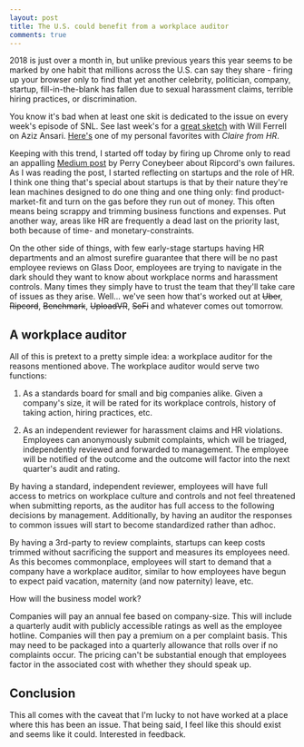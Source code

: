 ```yaml
---
layout: post
title: The U.S. could benefit from a workplace auditor
comments: true
---
```


2018 is just over a month in, but unlike previous years this year seems to be
marked by one habit that millions across the U.S. can say they share - firing
up your browser only to find that yet another celebrity, politician, company,
startup, fill-in-the-blank has fallen due to sexual harassment claims, terrible
hiring practices, or discrimination.

You know it's bad when at least one skit is dedicated to the issue on every
week's episode of SNL. See last week's for a [great sketch](http://www.nbc.com/saturday-night-live/video/dinner-discussion/3658057?snl=1) with Will Ferrell on
Aziz Ansari. [Here's](https://www.youtube.com/watch?v=BZqdeeKVoBc) one of my personal favorites with *Claire from HR*.

Keeping with this trend, I started off today by firing up Chrome only to
read an appalling [Medium post](https://medium.com/@perryconeybeer/what-i-learned-working-for-a-silicon-valley-startup-8ca627c6f47d) by Perry Coneybeer about Ripcord's own failures.
As I was reading the post, I started reflecting on startups and the role of HR.
I think one thing that's special about startups is that by their nature they're
lean machines designed to do one thing and one thing only: find product-market-fit and
turn on the gas before they run out of money. This often means being scrappy
and trimming business functions and expenses. Put another way, areas like
HR are frequently a dead last on the priority last, both because of time- and monetary-constraints.

On the other side of things, with few early-stage startups having HR departments
and an almost surefire guarantee that there will be no past employee reviews on Glass Door,
employees are trying to navigate in the dark should they want to know about
workplace norms and harassment controls. Many times they simply have to trust the
team that they'll take care of issues as they arise. Well... we've seen how that's worked
out at ~~Uber~~, ~~Ripcord~~, ~~Benchmark~~, ~~UploadVR~~, ~~SoFi~~ and whatever comes out
tomorrow.

## A workplace auditor

All of this is pretext to a pretty simple idea: a workplace auditor for the
reasons mentioned above. The workplace auditor would serve two functions:

1) As a standards board for small and big companies alike. Given a company's size,
it will be rated for its workplace controls, history of taking action, hiring practices, etc.

2) As an independent reviewer for harassment claims and HR violations. Employees can
anonymously submit complaints, which will be triaged, independently reviewed and forwarded
to management. The employee will be notified of the outcome and the outcome will factor into
the next quarter's audit and rating.

By having a standard, independent reviewer, employees will have full access to metrics on
workplace culture and controls and not feel threatened when submitting reports, as the auditor
has full access to the following decisions by management. Additionally, by having an auditor the
responses to common issues will start to become standardized rather than adhoc.

By having a 3rd-party to review complaints, startups can keep costs trimmed without sacrificing
the support and measures its employees need. As this becomes commonplace, employees will start to demand
that a company have a workplace auditor, similar to how employees have begun to expect paid vacation, maternity (and now paternity) leave, etc.

How will the business model work?

Companies will pay an annual fee based on company-size. This will include a quarterly audit
with publicly accessible ratings as well as the employee hotline. Companies will then pay a premium on a
per complaint basis. This may need to be packaged into a quarterly allowance that rolls over if no complaints occur.
The pricing can't be substantial enough that employees factor in the associated cost with whether they
should speak up.

## Conclusion

This all comes with the caveat that I'm lucky to not have worked at a place
where this has been an issue. That being said, I feel like this should exist and seems
like it could. Interested in feedback.
